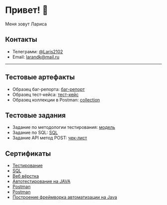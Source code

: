 # Привет! 👋

Меня зовут Лариса

## Контакты

- Телеграмм: [@Laris2102](https://t.me/Laris2102)
- Email: [larandk@mail.ru](mailto:larandk@mail.ru)

---

## Тестовые артефакты

- Образец баг-репорта: [баг-репорт](https://disk.yandex.ru/i/qndf9OrarrPV2g)
- Образец тест-кейса: [тест-кейс](https://disk.yandex.ru/i/FAFGe4_IHgQo_w) 
- Образец коллекции в Postman: [collection](https://disk.yandex.ru/d/64JfvFPVZlvvwg)

## Тестовые задания

- Задание по методологии тестирования: [модель](https://disk.yandex.ru/i/9QcOvGwuClJXDA)
- Задание по SQL: [SQL](https://disk.yandex.ru/d/v-p-kcirh6cYFQ)
- Задание API метод POST: [чек-лист](https://docs.google.com/spreadsheets/d/1huPsmm3nfA-uRjkFFbf13lz3sv7qLISzb2jGmOVKfzg/edit?usp=sharing)

## Сертификаты

  - [Тестирование](https://disk.yandex.ru/i/BAMgeTg4i4oRAQ)
  - [SQL](https://disk.yandex.ru/i/uuK3PVPq4PqwRQ)
  - [Веб вёрстка](https://disk.yandex.ru/i/gbCh4dkJ3ED0xQ)
  - [Автотестирование на JAVA](https://disk.yandex.ru/d/OtBh31i14krKTg)
  - [Postman](https://disk.yandex.ru/d/_f_8nGBUyP_RVA)
  - [Postman](https://disk.yandex.ru/i/HUPm8i-ynR432w)
  - [Построение фреймворка автоматизации на Java](https://disk.yandex.ru/i/t0fjLgVz7xTIhg)

  



<!---
Kovalevskaya-Larisa/Kovalevskaya-Larisa is a ✨ special ✨ repository because its `README.md` (this file) appears on your GitHub profile.
You can click the Preview link to take a look at your changes.
--->
